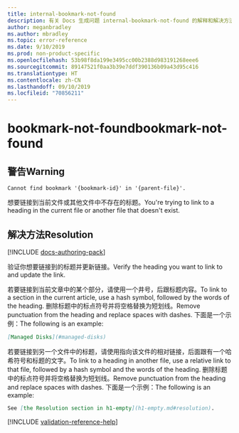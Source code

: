 ```yaml
---
title: internal-bookmark-not-found
description: 有关 Docs 生成问题 internal-bookmark-not-found 的解释和解决方法
author: meganbradley
ms.author: mbradley
ms.topic: error-reference
ms.date: 9/10/2019
ms.prod: non-product-specific
ms.openlocfilehash: 53b98f8da199e3495cc00b2388d983191268eee6
ms.sourcegitcommit: 89147521f0aa3b39e7ddf390136b09a43d95c416
ms.translationtype: HT
ms.contentlocale: zh-CN
ms.lasthandoff: 09/10/2019
ms.locfileid: "70856211"
---
```

# <a name="bookmark-not-found"></a><span data-ttu-id="68b06-103">bookmark-not-found</span><span class="sxs-lookup"><span data-stu-id="68b06-103">bookmark-not-found</span></span>

## <a name="warning"></a><span data-ttu-id="68b06-104">警告</span><span class="sxs-lookup"><span data-stu-id="68b06-104">Warning</span></span>

`Cannot find bookmark '{bookmark-id}' in '{parent-file}'.`

<span data-ttu-id="68b06-105">想要链接到当前文件或其他文件中不存在的标题。</span><span class="sxs-lookup"><span data-stu-id="68b06-105">You're trying to link to a heading in the current file or another file that doesn't exist.</span></span>

## <a name="resolution"></a><span data-ttu-id="68b06-106">解决方法</span><span class="sxs-lookup"><span data-stu-id="68b06-106">Resolution</span></span>

[!INCLUDE [docs-authoring-pack](includes/docs-authoring-pack.md)]

<span data-ttu-id="68b06-107">验证你想要链接到的标题并更新链接。</span><span class="sxs-lookup"><span data-stu-id="68b06-107">Verify the heading you want to link to and update the link.</span></span>

<span data-ttu-id="68b06-108">若要链接到当前文章中的某个部分，请使用一个井号，后跟标题内容。</span><span class="sxs-lookup"><span data-stu-id="68b06-108">To link to a section in the current article, use a hash symbol, followed by the words of the heading.</span></span> <span data-ttu-id="68b06-109">删除标题中的标点符号并将空格替换为短划线。</span><span class="sxs-lookup"><span data-stu-id="68b06-109">Remove punctuation from the heading and replace spaces with dashes.</span></span> <span data-ttu-id="68b06-110">下面是一个示例：</span><span class="sxs-lookup"><span data-stu-id="68b06-110">The following is an example:</span></span>

```markdown
[Managed Disks](#managed-disks)
```

<span data-ttu-id="68b06-111">若要链接到另一个文件中的标题，请使用指向该文件的相对链接，后面跟有一个哈希符号和标题的文字。</span><span class="sxs-lookup"><span data-stu-id="68b06-111">To link to a heading in another file, use a relative link to that file, followed by a hash symbol and the words of the heading.</span></span> <span data-ttu-id="68b06-112">删除标题中的标点符号并将空格替换为短划线。</span><span class="sxs-lookup"><span data-stu-id="68b06-112">Remove punctuation from the heading and replace spaces with dashes.</span></span> <span data-ttu-id="68b06-113">下面是一个示例：</span><span class="sxs-lookup"><span data-stu-id="68b06-113">The following is an example:</span></span>

```markdown
See [the Resolution section in h1-empty](h1-empty.md#resolution).
```

<!--make sure to add this file to your includes folder and verify the path-->
[!INCLUDE [validation-reference-help](includes/validation-reference-help.md)]
